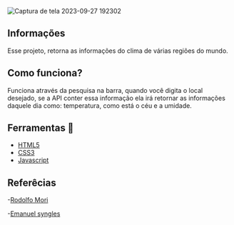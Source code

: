 ![Captura de tela 2023-09-27 192302](https://github.com/Emanuelsyngles/Verificar-tempo/assets/122393755/d24c43c9-3bef-4921-a5c0-523ad7f2692a)

 ## Informações
 Esse projeto, retorna as informações do clima de várias regiões do mundo.

 ## Como funciona?
 Funciona através da pesquisa na barra, quando você digita o local desejado, se a API conter essa informação ela irá retornar 
 as informações daquele dia como: temperatura, como está o céu e a umidade.

 ## Ferramentas 🔧
 - [HTML5](https://html.com/)
 - [CSS3](https://developer.mozilla.org/pt-BR/docs/Web/CSS)
- [Javascript](https://www.javascript.com/)

 ## Referêcias

 -[Rodolfo Mori](https://www.youtube.com/watch?v=qxzqEuAOYZ4&t=1s&ab_channel=RodolfoMori)

 -[Emanuel syngles](https://www.linkedin.com/in/emanuel-syngles-464985248/)
